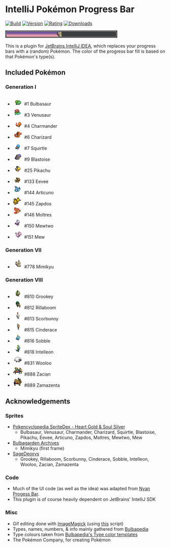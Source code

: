 # IntelliJ Pokémon Progress Bar
[![Build](https://img.shields.io/github/workflow/status/kagof/intellij-pokemon-progress/Java%20CI%20with%20Gradle/master)](https://gist.github.com/kagof/63edd71468e771dcde77ff87f251f8a3)
[![Version](https://img.shields.io/jetbrains/plugin/v/15090-pokemon-progress)](https://plugins.jetbrains.com/plugin/15090-pokemon-progress/versions)
[![Rating](https://img.shields.io/jetbrains/plugin/r/rating/15090-pokemon-progress)](https://plugins.jetbrains.com/plugin/15090-pokemon-progress/reviews)
[![Downloads](https://img.shields.io/jetbrains/plugin/d/15090-pokemon-progress)](https://plugins.jetbrains.com/plugin/15090-pokemon-progress)

![](eg/example.gif)

This is a plugin for [JetBrains IntelliJ IDEA](https://www.jetbrains.com/idea/), which replaces your progress bars with a (random) Pokémon. The color of the progress bar fill is based on that Pokémon's type(s).

## Included Pokémon

### Generation I

* ![](src/main/resources/com/kagof/intellij/plugins/pokeprogress/sprites/bulbasaur.gif) #1 Bulbasaur
* ![](src/main/resources/com/kagof/intellij/plugins/pokeprogress/sprites/venusaur.gif) #3 Venusaur
* ![](src/main/resources/com/kagof/intellij/plugins/pokeprogress/sprites/charmander.gif) #4 Charmander
* ![](src/main/resources/com/kagof/intellij/plugins/pokeprogress/sprites/charizard.gif) #6 Charizard
* ![](src/main/resources/com/kagof/intellij/plugins/pokeprogress/sprites/squirtle.gif) #7 Squirtle
* ![](src/main/resources/com/kagof/intellij/plugins/pokeprogress/sprites/blastoise.gif) #9 Blastoise
* ![](src/main/resources/com/kagof/intellij/plugins/pokeprogress/sprites/pikachu.gif) #25 Pikachu
* ![](src/main/resources/com/kagof/intellij/plugins/pokeprogress/sprites/eevee.gif) #133 Eevee
* ![](src/main/resources/com/kagof/intellij/plugins/pokeprogress/sprites/articuno.gif) #144 Articuno
* ![](src/main/resources/com/kagof/intellij/plugins/pokeprogress/sprites/zapdos.gif) #145 Zapdos
* ![](src/main/resources/com/kagof/intellij/plugins/pokeprogress/sprites/moltres.gif) #146 Moltres
* ![](src/main/resources/com/kagof/intellij/plugins/pokeprogress/sprites/mewtwo.gif) #150 Mewtwo
* ![](src/main/resources/com/kagof/intellij/plugins/pokeprogress/sprites/mew.gif) #151 Mew

### Generation VII

* ![](src/main/resources/com/kagof/intellij/plugins/pokeprogress/sprites/mimikyu.gif) #778 Mimikyu

### Generation VIII

* ![](src/main/resources/com/kagof/intellij/plugins/pokeprogress/sprites/grookey.gif) #810 Grookey
* ![](src/main/resources/com/kagof/intellij/plugins/pokeprogress/sprites/rillaboom.gif) #812 Rillaboom
* ![](src/main/resources/com/kagof/intellij/plugins/pokeprogress/sprites/scorbunny.gif) #813 Scorbunny
* ![](src/main/resources/com/kagof/intellij/plugins/pokeprogress/sprites/cinderace.gif) #815 Cinderace
* ![](src/main/resources/com/kagof/intellij/plugins/pokeprogress/sprites/sobble.gif) #816 Sobble
* ![](src/main/resources/com/kagof/intellij/plugins/pokeprogress/sprites/intelleon.gif) #818 Intelleon
* ![](src/main/resources/com/kagof/intellij/plugins/pokeprogress/sprites/wooloo.gif) #831 Wooloo
* ![](src/main/resources/com/kagof/intellij/plugins/pokeprogress/sprites/zacian.gif) #888 Zacian
* ![](src/main/resources/com/kagof/intellij/plugins/pokeprogress/sprites/zamazenta.gif) #889 Zamazenta

## Acknowledgements

### Sprites

* [Pokencyclopedia SpriteDex - Heart Gold & Soul Silver](https://www.pokencyclopedia.info/en/index.php?id=sprites/overworlds/o-r_hgss)
    * Bulbasaur, Venusaur, Charmander, Charizard, Squirtle, Blastoise, Pikachu, Eevee, Articuno, Zapdos, Moltres, Mewtwo, Mew
* [Bulbagarden Archives](https://archives.bulbagarden.net)
    * Mimikyu (first frame)
* [SageDeoxys](https://www.pokecommunity.com/showthread.php?t=429414)
    * Grookey, Rillaboom, Scorbunny, Cinderace, Sobble, Intelleon, Wooloo, Zacian, Zamazenta

### Code

* Much of the UI code (as well as the idea) was adapted from [Nyan Progess Bar](https://github.com/batya239/NyanProgressBar).
* This plugin is of course heavily dependent on JetBrains' IntelliJ SDK  

### Misc

* Gif editing done with [ImageMagick](https://imagemagick.org/script/index.php) (using [this](./editSprite.sh) script)
* Types, names, numbers, & info mainly gathered from [Bulbapedia](https://bulbapedia.bulbagarden.net)
* Type colours taken from [Bulbapedia's Type color templates](https://bulbapedia.bulbagarden.net/wiki/Category:Type_color_templates)
* The Pokémon Company, for creating Pokémon
